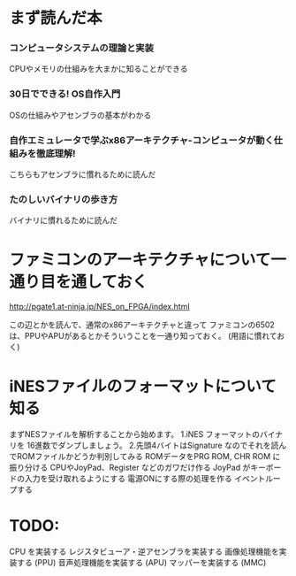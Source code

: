 # まず読んだ本
### コンピュータシステムの理論と実装
CPUやメモリの仕組みを大まかに知ることができる
### 30日でできる! OS自作入門
OSの仕組みやアセンブラの基本がわかる
### 自作エミュレータで学ぶx86アーキテクチャ-コンピュータが動く仕組みを徹底理解!
こちらもアセンブラに慣れるために読んだ
### たのしいバイナリの歩き方
バイナリに慣れるために読んだ

# ファミコンのアーキテクチャについて一通り目を通しておく
http://pgate1.at-ninja.jp/NES_on_FPGA/index.html

この辺とかを読んで、通常のx86アーキテクチャと違って
ファミコンの6502は、PPUやAPUがあるとかそういうことを一通り知っておく。
(用語に慣れておく)


# iNESファイルのフォーマットについて知る
まずNESファイルを解析することから始めます。
1.iNES フォーマットのバイナリを 16進数でダンプしましょう。
2.先頭4バイトはSignature なのでそれを読んでROMファイルかどうか判別してみる
ROMデータをPRG ROM, CHR ROM に振り分ける
CPUやJoyPad、Register などのガワだけ作る
JoyPad がキーボードの入力を受け取れるようにする
電源ONにする際の処理を作る
イベントループする



# TODO:
CPU を実装する
レジスタビューア・逆アセンブラを実装する
画像処理機能を実装する (PPU)
音声処理機能を実装する (APU)
マッパーを実装する (MMC)






